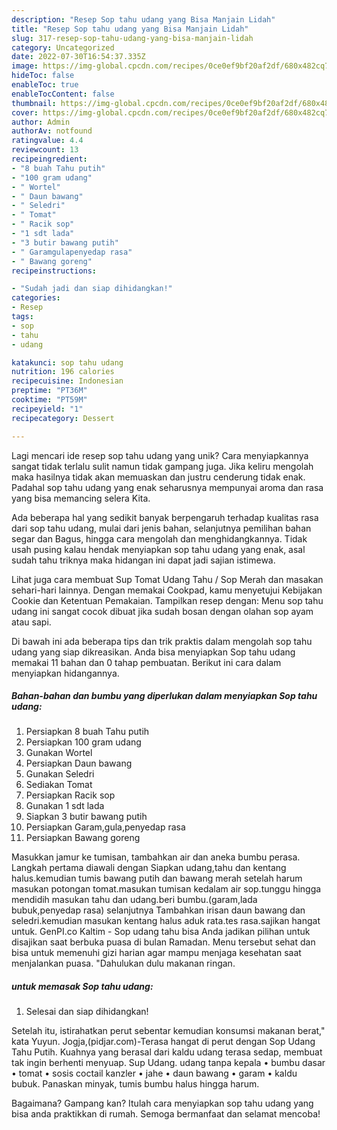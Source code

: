 ```yaml
---
description: "Resep Sop tahu udang yang Bisa Manjain Lidah"
title: "Resep Sop tahu udang yang Bisa Manjain Lidah"
slug: 317-resep-sop-tahu-udang-yang-bisa-manjain-lidah
category: Uncategorized
date: 2022-07-30T16:54:37.335Z
image: https://img-global.cpcdn.com/recipes/0ce0ef9bf20af2df/680x482cq70/sop-tahu-udang-foto-resep-utama.jpg
hideToc: false
enableToc: true
enableTocContent: false
thumbnail: https://img-global.cpcdn.com/recipes/0ce0ef9bf20af2df/680x482cq70/sop-tahu-udang-foto-resep-utama.jpg
cover: https://img-global.cpcdn.com/recipes/0ce0ef9bf20af2df/680x482cq70/sop-tahu-udang-foto-resep-utama.jpg
author: Admin
authorAv: notfound
ratingvalue: 4.4
reviewcount: 13
recipeingredient:
- "8 buah Tahu putih"
- "100 gram udang"
- " Wortel"
- " Daun bawang"
- " Seledri"
- " Tomat"
- " Racik sop"
- "1 sdt lada"
- "3 butir bawang putih"
- " Garamgulapenyedap rasa"
- " Bawang goreng"
recipeinstructions:

- "Sudah jadi dan siap dihidangkan!"
categories:
- Resep
tags:
- sop
- tahu
- udang

katakunci: sop tahu udang 
nutrition: 196 calories
recipecuisine: Indonesian
preptime: "PT36M"
cooktime: "PT59M"
recipeyield: "1"
recipecategory: Dessert

---
```





Lagi mencari ide resep sop tahu udang yang unik? Cara menyiapkannya sangat tidak terlalu sulit namun tidak gampang juga. Jika keliru mengolah maka hasilnya tidak akan memuaskan dan justru cenderung tidak enak. Padahal sop tahu udang yang enak seharusnya mempunyai aroma dan rasa yang bisa memancing selera Kita.





Ada beberapa hal yang sedikit banyak berpengaruh terhadap kualitas rasa dari sop tahu udang, mulai dari jenis bahan, selanjutnya pemilihan bahan segar dan Bagus, hingga cara mengolah dan menghidangkannya. Tidak usah pusing kalau hendak menyiapkan sop tahu udang yang enak,      asal sudah tahu triknya maka hidangan ini dapat jadi sajian istimewa.














Lihat juga cara membuat Sup Tomat Udang Tahu / Sop Merah dan masakan sehari-hari lainnya. Dengan memakai Cookpad, kamu menyetujui Kebijakan Cookie dan Ketentuan Pemakaian. Tampilkan resep dengan: Menu sop tahu udang ini sangat cocok dibuat jika sudah bosan dengan olahan sop ayam atau sapi.






Di bawah ini ada beberapa tips dan trik praktis dalam mengolah sop tahu udang yang siap dikreasikan. Anda bisa menyiapkan Sop tahu udang memakai 11 bahan dan 0 tahap pembuatan. Berikut ini cara dalam menyiapkan hidangannya.

<!--inarticleads1-->

##### Bahan-bahan dan bumbu yang diperlukan dalam menyiapkan Sop tahu udang:

1. Persiapkan 8 buah Tahu putih
1. Persiapkan 100 gram udang
1. Gunakan  Wortel
1. Persiapkan  Daun bawang
1. Gunakan  Seledri
1. Sediakan  Tomat
1. Persiapkan  Racik sop
1. Gunakan 1 sdt lada
1. Siapkan 3 butir bawang putih
1. Persiapkan  Garam,gula,penyedap rasa
1. Persiapkan  Bawang goreng


Masukkan jamur ke tumisan, tambahkan air dan aneka bumbu perasa. Langkah pertama diawali dengan Siapkan udang,tahu dan kentang halus.kemudian tumis bawang putih dan bawang merah setelah harum masukan potongan tomat.masukan tumisan kedalam air sop.tunggu hingga mendidih masukan tahu dan udang.beri bumbu.(garam,lada bubuk,penyedap rasa) selanjutnya Tambahkan irisan daun bawang dan seledri.kemudian masukan kentang halus aduk rata.tes rasa.sajikan hangat untuk. GenPI.co Kaltim - Sop udang tahu bisa Anda jadikan pilihan untuk disajikan saat berbuka puasa di bulan Ramadan. Menu tersebut sehat dan bisa untuk memenuhi gizi harian agar mampu menjaga kesehatan saat menjalankan puasa. &#34;Dahulukan dulu makanan ringan. 

<!--inarticleads2-->

#####  untuk memasak Sop tahu udang:


1. Selesai dan siap dihidangkan!

Setelah itu, istirahatkan perut sebentar kemudian konsumsi makanan berat,&#34; kata Yuyun. Jogja,(pidjar.com)-Terasa hangat di perut dengan Sop Udang Tahu Putih. Kuahnya yang berasal dari kaldu udang terasa sedap, membuat tak ingin berhenti menyuap. Sup Udang. udang tanpa kepala • bumbu dasar • tomat • sosis coctail kanzler • jahe • daun bawang • garam • kaldu bubuk. Panaskan minyak, tumis bumbu halus hingga harum. 

Bagaimana? Gampang kan? Itulah cara menyiapkan sop tahu udang yang bisa anda praktikkan di rumah. Semoga bermanfaat dan selamat mencoba!
